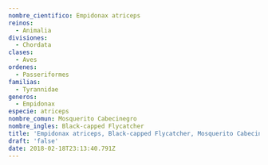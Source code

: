 ```yaml
---
nombre_cientifico: Empidonax atriceps
reinos:
  - Animalia
divisiones:
  - Chordata
clases:
  - Aves
ordenes:
  - Passeriformes
familias:
  - Tyrannidae
generos:
  - Empidonax
especie: atriceps
nombre_comun: Mosquerito Cabecinegro
nombre_ingles: Black-capped Flycatcher
title: 'Empidonax atriceps, Black-capped Flycatcher, Mosquerito Cabecinegro'
draft: 'false'
date: 2018-02-18T23:13:40.791Z
---
```


